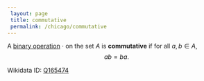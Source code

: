 ```yaml
---
 layout: page
 title: commutative
 permalink: /chicago/commutative
---
```

A [binary operation](https://defsmath.github.io/DefsMath/binary_operation) $\cdot$ on the set $A$ is **commutative** if for all $a,b\in A$, $$ab = ba.$$

Wikidata ID: [Q165474](https://www.wikidata.org/wiki/Q165474)